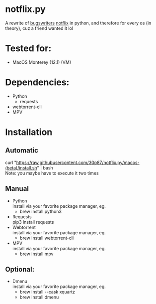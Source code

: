 # notflix.py
A rewrite of [bugswriters](https://www.youtube.com/results?search_query=bugwriter) [notflix](https://github.com/Bugswriter/notflix) in python, and therefore for every os (in theory), cuz a friend wanted it lol


# Tested for:
  - MacOS Monterey (12.1) (VM)



# Dependencies:
- Python
  - requests
- webtorrent-cli
- MPV

# Installation
## Automatic  
  curl "https://raw.githubusercontent.com/30p87/notflix.py/macos-(beta)/install.sh" | bash  
  Note: you maybe have to execute it two times
## Manual  
- Python  
  install via your favorite package manager, eg.  
    - brew install python3
- Requests  
  pip3 install requests
- Webtorrent  
  install via your favorite package manager, eg.  
    - brew install webtorrent-cli
- MPV  
  install via your favorite package manager, eg.  
    - brew install mpv

## Optional:
  - Dmenu  
    install via your favorite package manager, eg.  
    - brew install --cask xquartz  
    - brew install dmenu

